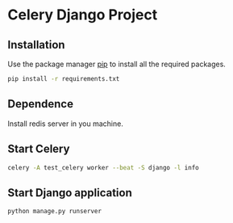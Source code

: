 # Celery Django Project


## Installation

Use the package manager [pip](https://pip.pypa.io/en/stable/) to install all the required packages.

```bash
pip install -r requirements.txt
```
## Dependence
Install redis server in you machine.

## Start Celery

```bash
celery -A test_celery worker --beat -S django -l info
```
## Start Django application
```bash
python manage.py runserver
```
